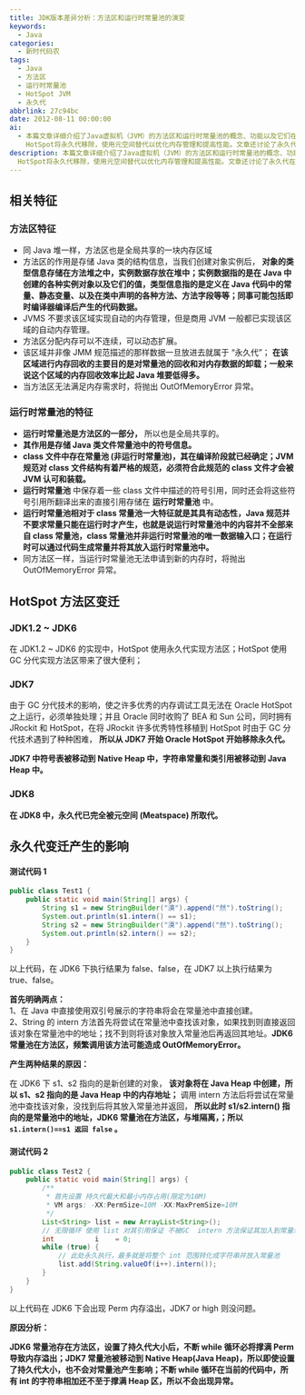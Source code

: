 ```yaml
---
title: JDK版本差异分析：方法区和运行时常量池的演变
keywords:
  - Java
categories:
  - 新时代码农
tags:
  - Java
  - 方法区
  - 运行时常量池
  - HotSpot JVM
  - 永久代
abbrlink: 27c94bc
date: 2012-08-11 00:00:00
ai:
  - 本篇文章详细介绍了Java虚拟机（JVM）的方法区和运行时常量池的概念、功能以及它们在不同版本JDK中的变化。方法区负责存储类的信息、常量、静态变量等数据，同时提供对实例对象类型信息的管理。运行时常量池是方法区的一部分，用于存储class文件中常量池的符号信息，并能动态生成和存储常量。从JDK7开始，Oracle
    HotSpot将永久代移除，使用元空间替代以优化内存管理和提高性能。文章还讨论了永久代在不同JDK版本中的影响，包括测试代码分析，展示了永久代在JDK6与后续版本中处理字符串常量和类引用的方式差异。
description: 本篇文章详细介绍了Java虚拟机（JVM）的方法区和运行时常量池的概念、功能以及它们在不同版本JDK中的变化。方法区负责存储类的信息、常量、静态变量等数据，同时提供对实例对象类型信息的管理。运行时常量池是方法区的一部分，用于存储class文件中常量池的符号信息，并能动态生成和存储常量。从JDK7开始，Oracle
  HotSpot将永久代移除，使用元空间替代以优化内存管理和提高性能。文章还讨论了永久代在不同JDK版本中的影响，包括测试代码分析，展示了永久代在JDK6与后续版本中处理字符串常量和类引用的方式差异。
---
```


## 相关特征

### 方法区特征

- 同 Java 堆一样，方法区也是全局共享的一块内存区域
- 方法区的作用是存储 Java 类的结构信息，当我们创建对象实例后， **对象的类型信息存储在方法堆之中，实例数据存放在堆中；实例数据指的是在 Java 中创建的各种实例对象以及它们的值，类型信息指的是定义在 Java 代码中的常量、静态变量、以及在类中声明的各种方法、方法字段等等；同事可能包括即时编译器编译后产生的代码数据。**
- JVMS 不要求该区域实现自动的内存管理，但是商用 JVM 一般都已实现该区域的自动内存管理。
- 方法区分配内存可以不连续，可以动态扩展。
- 该区域并非像 JMM 规范描述的那样数据一旦放进去就属于 “永久代”； **在该区域进行内存回收的主要目的是对常量池的回收和对内存数据的卸载；一般来说这个区域的内存回收效率比起 Java 堆要低得多。**
- 当方法区无法满足内存需求时，将抛出 OutOfMemoryError 异常。

### 运行时常量池的特征

- **运行时常量池是方法区的一部分，** 所以也是全局共享的。
- **其作用是存储 Java 类文件常量池中的符号信息。**
- **class 文件中存在常量池 (非运行时常量池)，其在编译阶段就已经确定；JVM 规范对 class 文件结构有着严格的规范，必须符合此规范的 class 文件才会被 JVM 认可和装载。**
- **运行时常量池** 中保存着一些 class 文件中描述的符号引用，同时还会将这些符号引用所翻译出来的直接引用存储在 **运行时常量池** 中。
- **运行时常量池相对于 class 常量池一大特征就是其具有动态性，Java 规范并不要求常量只能在运行时才产生，也就是说运行时常量池中的内容并不全部来自 class 常量池，class 常量池并非运行时常量池的唯一数据输入口；在运行时可以通过代码生成常量并将其放入运行时常量池中。**
- 同方法区一样，当运行时常量池无法申请到新的内存时，将抛出 OutOfMemoryError 异常。

## HotSpot 方法区变迁

### JDK1.2 ~ JDK6

在 JDK1.2 ~ JDK6 的实现中，HotSpot 使用永久代实现方法区；HotSpot 使用 GC 分代实现方法区带来了很大便利；

### JDK7

由于 GC 分代技术的影响，使之许多优秀的内存调试工具无法在 Oracle HotSpot 之上运行，必须单独处理；并且 Oracle 同时收购了 BEA 和 Sun 公司，同时拥有 JRockit 和 HotSpot，在将 JRockit 许多优秀特性移植到 HotSpot 时由于 GC 分代技术遇到了种种困难， **所以从 JDK7 开始 Oracle HotSpot 开始移除永久代。**

**JDK7 中符号表被移动到 Native Heap 中，字符串常量和类引用被移动到 Java Heap 中。**

### JDK8

**在 JDK8 中，永久代已完全被元空间 (Meatspace) 所取代。**

## 永久代变迁产生的影响

#### 测试代码 1

```java
public class Test1 {
    public static void main(String[] args) {
        String s1 = new StringBuilder("漠").append("然").toString();
        System.out.println(s1.intern() == s1);
        String s2 = new StringBuilder("漠").append("然").toString();
        System.out.println(s2.intern() == s2);
    }
}
```

以上代码，在 JDK6 下执行结果为 false、false，在 JDK7 以上执行结果为 true、false。

**首先明确两点：**  
1、在 Java 中直接使用双引号展示的字符串将会在常量池中直接创建。  
2、String 的 intern 方法首先将尝试在常量池中查找该对象，如果找到则直接返回该对象在常量池中的地址；找不到则将该对象放入常量池后再返回其地址。**JDK6 常量池在方法区，频繁调用该方法可能造成 OutOfMemoryError。**

**产生两种结果的原因：**

在 JDK6 下 s1、s2 指向的是新创建的对象， **该对象将在 Java Heap 中创建，所以 s1、s2 指向的是 Java Heap 中的内存地址；** 调用 intern 方法后将尝试在常量池中查找该对象，没找到后将其放入常量池并返回， **所以此时 s1/s2.intern() 指向的是常量池中的地址，JDK6 常量池在方法区，与堆隔离，；所以 `s1.intern()==s1 返回 false` 。**

#### 测试代码 2

```java
public class Test2 {
    public static void main(String[] args) {
        /**
         * 首先设置 持久代最大和最小内存占用(限定为10M)
         * VM args: -XX:PermSize=10M -XX:MaxPremSize=10M
         */
        List<String> list = new ArrayList<String>();
        // 无限循环 使用 list 对其引用保证 不被GC  intern 方法保证其加入到常量池中
        int          i    = 0;
        while (true) {
            // 此处永久执行，最多就是将整个 int 范围转化成字符串并放入常量池
            list.add(String.valueOf(i++).intern());
        }
    }
}
```

以上代码在 JDK6 下会出现 Perm 内存溢出，JDK7 or high 则没问题。

**原因分析：**

**JDK6 常量池存在方法区，设置了持久代大小后，不断 while 循环必将撑满 Perm 导致内存溢出；JDK7 常量池被移动到 Native Heap(Java Heap)，所以即使设置了持久代大小，也不会对常量池产生影响；不断 while 循环在当前的代码中，所有 int 的字符串相加还不至于撑满 Heap 区，所以不会出现异常。**
